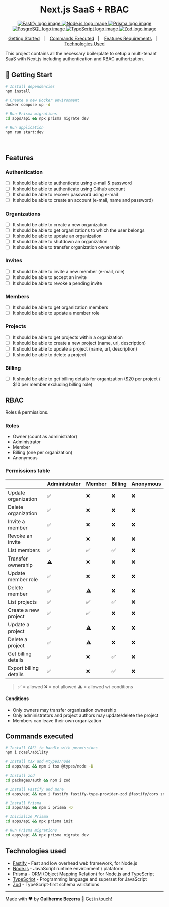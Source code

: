 <h1 align="center">
    <br>
    Next.js SaaS + RBAC
</h1>

<p align="center">
  <a href="https://fastify.io">
    <img alt="Fastify logo image" src="https://img.shields.io/badge/fastify-20232A?style=flat&logo=fastify&logoColor=white">
  </a>

  <a href="https://nodejs.org">
    <img alt="Node.js logo image" src="https://img.shields.io/badge/node.js-v20.16.0-43853D?style=flat&logo=node.js&logoColor=white&labelColor=43853D&color=5a5a5a">
  </a>

  <a href="https://www.prisma.io">
    <img alt="Prisma logo image" src="https://img.shields.io/badge/Prisma-3982CE?style=flat&logo=Prisma&logoColor=white" />
  </a>

  <a href="https://www.postgresql.org">
    <img alt="PosgreSQL logo image" src="https://img.shields.io/badge/PostgreSQL-316192?style=flat-&logo=postgresql&logoColor=white"  />
  </a>

  <a href="https://www.typescriptlang.org">
    <img alt="TypeScript logo image" src="https://img.shields.io/badge/typescript-007acc?style=flat&logo=typescript&logoColor=white">
  </a>

  <a href="https://zod.dev" alt="Zod - TypeScript-first schema validation with static type inference">
    <img alt="Zod logo image" src="https://img.shields.io/badge/Zod-274d82?style=flat&logo=zod&logoColor=white" />
  </a>
</p>

<p align="center">
    <a href="#start" alt="Getting Started">Getting Started</a>&nbsp;&nbsp;&nbsp;|&nbsp;&nbsp;&nbsp;
    <a href="#commands" alt="Commands executed">Commands Executed</a>&nbsp;&nbsp;&nbsp;|&nbsp;&nbsp;&nbsp;
    <a href="#features" alt="Features requirements">Features Requirements</a>&nbsp;&nbsp;&nbsp;|&nbsp;&nbsp;&nbsp;
    <a href="#technologies" alt="Technologies used">Technologies Used</a>
</p>

This project contains all the necessary boilerplate to setup a multi-tenant SaaS with Next.js including authentication and RBAC authorization.

## 🚀 Getting Start <a name = "start"></a>

```bash
# Install dependencies
npm install

# Create a new Docker environment
docker compose up -d

# Run Prisma migrations
cd apps/api && npx prisma migrate dev

# Run application
npm run start:dev
```

<br>

## Features <a name = "features"></a>

### Authentication

- [ ] It should be able to authenticate using e-mail & password
- [ ] It should be able to authenticate using Github account
- [ ] It should be able to recover password using e-mail
- [ ] It should be able to create an account (e-mail, name and password)

### Organizations

- [ ] It should be able to create a new organization
- [ ] It should be able to get organizations to which the user belongs
- [ ] It should be able to update an organization
- [ ] It should be able to shutdown an organization
- [ ] It should be able to transfer organization ownership

### Invites

- [ ] It should be able to invite a new member (e-mail, role)
- [ ] It should be able to accept an invite
- [ ] It should be able to revoke a pending invite

### Members

- [ ] It should be able to get organization members
- [ ] It should be able to update a member role

### Projects

- [ ] It should be able to get projects within a organization
- [ ] It should be able to create a new project (name, url, description)
- [ ] It should be able to update a project (name, url, description)
- [ ] It should be able to delete a project

### Billing

- [ ] It should be able to get billing details for organization ($20 per project / $10 per member excluding billing role)

## RBAC

Roles & permissions.

### Roles

- Owner (count as administrator)
- Administrator
- Member
- Billing (one per organization)
- Anonymous

### Permissions table
|                          | Administrator | Member | Billing | Anonymous |
| ------------------------ | ------------- | ------ | ------- | --------- |
| Update organization      | ✅            | ❌     | ❌      | ❌        |
| Delete organization      | ✅            | ❌     | ❌      | ❌        |
| Invite a member          | ✅            | ❌     | ❌      | ❌        |
| Revoke an invite         | ✅            | ❌     | ❌      | ❌        |
| List members             | ✅            | ✅     | ✅      | ❌        |
| Transfer ownership       | ⚠️            | ❌     | ❌      | ❌        |
| Update member role       | ✅            | ❌     | ❌      | ❌        |
| Delete member            | ✅            | ⚠️     | ❌      | ❌        |
| List projects            | ✅            | ✅     | ✅      | ❌        |
| Create a new project     | ✅            | ✅     | ❌      | ❌        |
| Update a project         | ✅            | ⚠️     | ❌      | ❌        |
| Delete a project         | ✅            | ⚠️     | ❌      | ❌        |
| Get billing details      | ✅            | ❌     | ✅      | ❌        |
| Export billing details   | ✅            | ❌     | ✅      | ❌        |
> ✅ = allowed
> ❌ = not allowed
> ⚠️ = allowed w/ conditions

#### Conditions
- Only owners may transfer organization ownership
- Only administrators and project authors may update/delete the project
- Members can leave their own organization

## Commands executed

```bash
# Install CASL to handle with permissions
npm i @casl/ability  

# Install tsx and @types/node
cd apps/api && npm i tsx @types/node -D

# Install zod
cd packages/auth && npm i zod 

# Install Fastify and more
cd apps/api && npm i fastify fastify-type-provider-zod @fastify/cors zod

# Install Prisma
cd apps/api && npm i prisma -D  

# Inicialize Prisma
cd apps/api && npx prisma init  

# Run Prisma migrations
cd apps/api && npx prisma migrate dev
```

## Technologies used <a name="technologies"></a>

- [Fastify](https://fastify.io "Fastify - Fast and low overhead web framework, for Node.js") - Fast and low overhead web framework, for Node.js
- [Node.js](https://nodejs.org "Node.js") - JavaScript runtime environment / plataform
- [Prisma](https://www.prisma.io "Prisma ORM") - ORM (Object Mapping Relation) for Node.js and TypeScript
- [TypeScript](https://www.typescriptlang.org "TypeScript") - Programming language and superset for JavaScript
- [Zod](https://zod.dev "Zod") - TypeScript-first schema validations

---
Made with ❤️ by **Guilherme Bezerra** 👋 [Get in touch!](https://www.linkedin.com/in/gbdsantos)
